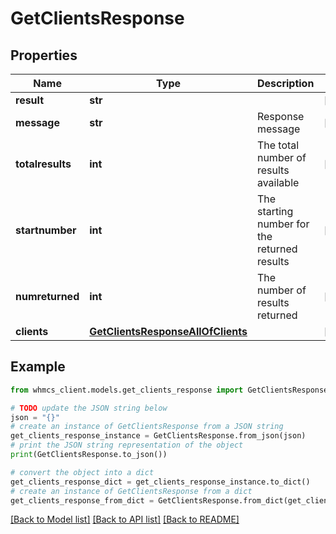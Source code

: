 # GetClientsResponse


## Properties

Name | Type | Description | Notes
------------ | ------------- | ------------- | -------------
**result** | **str** |  | [optional] 
**message** | **str** | Response message | [optional] 
**totalresults** | **int** | The total number of results available | [optional] 
**startnumber** | **int** | The starting number for the returned results | [optional] 
**numreturned** | **int** | The number of results returned | [optional] 
**clients** | [**GetClientsResponseAllOfClients**](GetClientsResponseAllOfClients.md) |  | [optional] 

## Example

```python
from whmcs_client.models.get_clients_response import GetClientsResponse

# TODO update the JSON string below
json = "{}"
# create an instance of GetClientsResponse from a JSON string
get_clients_response_instance = GetClientsResponse.from_json(json)
# print the JSON string representation of the object
print(GetClientsResponse.to_json())

# convert the object into a dict
get_clients_response_dict = get_clients_response_instance.to_dict()
# create an instance of GetClientsResponse from a dict
get_clients_response_from_dict = GetClientsResponse.from_dict(get_clients_response_dict)
```
[[Back to Model list]](../README.md#documentation-for-models) [[Back to API list]](../README.md#documentation-for-api-endpoints) [[Back to README]](../README.md)


